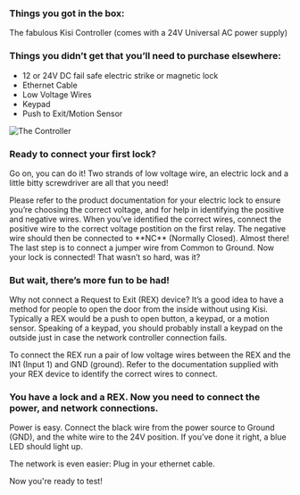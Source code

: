 <h3>Things you got in the box:</h3>
The fabulous Kisi Controller (comes with a 24V Universal AC power supply)

<h3>Things you didn’t get that you’ll need to purchase elsewhere:</h3>

* 12 or 24V DC fail safe electric strike or magnetic lock
* Ethernet Cable
* Low Voltage Wires
* Keypad
* Push to Exit/Motion Sensor

![The Controller](https://help.kisi.io/hc/article_attachments/360052318934/Standalone_fail_safe_maglock.PNG)


<h3>Ready to connect your first lock?</h3> 
<p>
Go on, you can do it! Two strands of low voltage wire, an electric lock and a little bitty screwdriver are all that you need!
</p>
<p>
Please refer to the product documentation for your electric lock to ensure you’re choosing the correct voltage, and for help in identifying the positive and negative wires. When you’ve identified the correct wires, connect the positive wire to the correct voltage postition on the first relay. The negative wire should then be connected to **NC** (Normally Closed). Almost there! The last step is to connect a jumper wire from Common to Ground. Now your lock is connected! That wasn’t so hard, was it?
</p>
<h3>But wait, there’s more fun to be had!</h3>  

Why not connect a Request to Exit (REX) device? It’s a good idea to have a method for people to open the door from the inside without using Kisi. Typically a  REX would be a push to open button, a keypad, or a motion sensor. Speaking of a keypad, you should probably install a keypad on the outside just in case the network controller connection fails. 

To connect the REX run a pair of low voltage wires between the REX and the IN1 (Input 1) and GND (ground). Refer to the documentation supplied with your REX device to identify the correct wires to connect. 

<h3>You have a lock and a REX. Now you need to connect the power, and network connections.</h3>

Power is easy. Connect the black wire from the power source to Ground (GND), and the white wire to the 24V position. If you’ve done it right, a blue LED should light up.

The network is even easier: Plug in your ethernet cable. 

Now you're ready to test!
